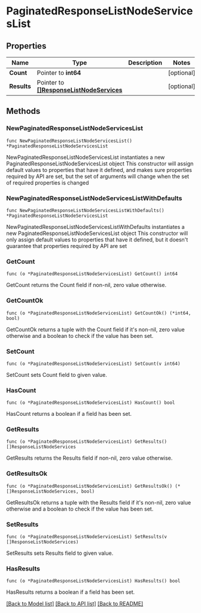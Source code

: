 # PaginatedResponseListNodeServicesList

## Properties

Name | Type | Description | Notes
------------ | ------------- | ------------- | -------------
**Count** | Pointer to **int64** |  | [optional] 
**Results** | Pointer to [**[]ResponseListNodeServices**](ResponseListNodeServices.md) |  | [optional] 

## Methods

### NewPaginatedResponseListNodeServicesList

`func NewPaginatedResponseListNodeServicesList() *PaginatedResponseListNodeServicesList`

NewPaginatedResponseListNodeServicesList instantiates a new PaginatedResponseListNodeServicesList object
This constructor will assign default values to properties that have it defined,
and makes sure properties required by API are set, but the set of arguments
will change when the set of required properties is changed

### NewPaginatedResponseListNodeServicesListWithDefaults

`func NewPaginatedResponseListNodeServicesListWithDefaults() *PaginatedResponseListNodeServicesList`

NewPaginatedResponseListNodeServicesListWithDefaults instantiates a new PaginatedResponseListNodeServicesList object
This constructor will only assign default values to properties that have it defined,
but it doesn't guarantee that properties required by API are set

### GetCount

`func (o *PaginatedResponseListNodeServicesList) GetCount() int64`

GetCount returns the Count field if non-nil, zero value otherwise.

### GetCountOk

`func (o *PaginatedResponseListNodeServicesList) GetCountOk() (*int64, bool)`

GetCountOk returns a tuple with the Count field if it's non-nil, zero value otherwise
and a boolean to check if the value has been set.

### SetCount

`func (o *PaginatedResponseListNodeServicesList) SetCount(v int64)`

SetCount sets Count field to given value.

### HasCount

`func (o *PaginatedResponseListNodeServicesList) HasCount() bool`

HasCount returns a boolean if a field has been set.

### GetResults

`func (o *PaginatedResponseListNodeServicesList) GetResults() []ResponseListNodeServices`

GetResults returns the Results field if non-nil, zero value otherwise.

### GetResultsOk

`func (o *PaginatedResponseListNodeServicesList) GetResultsOk() (*[]ResponseListNodeServices, bool)`

GetResultsOk returns a tuple with the Results field if it's non-nil, zero value otherwise
and a boolean to check if the value has been set.

### SetResults

`func (o *PaginatedResponseListNodeServicesList) SetResults(v []ResponseListNodeServices)`

SetResults sets Results field to given value.

### HasResults

`func (o *PaginatedResponseListNodeServicesList) HasResults() bool`

HasResults returns a boolean if a field has been set.


[[Back to Model list]](../README.md#documentation-for-models) [[Back to API list]](../README.md#documentation-for-api-endpoints) [[Back to README]](../README.md)


